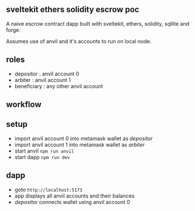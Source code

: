 ## sveltekit ethers solidity escrow poc

A naive escrow contract dapp built with sveltekit, ethers, solidity, sqllite and forge.

Assumes use of anvil and it's accounts to run on local node.

## roles

- depositor : anvil account 0
- arbiter : anvil account 1
- beneficiary : any other anvil account

## workflow

## setup

- import anvil account 0 into metamask wallet as _depositor_
- import anvil account 1 into metamask wallet as _arbiter_
- start anvil `npm run anvil`
- start dapp `npm run dev`

## dapp

- goto `http://localhost:5173`
- app displays all anvil accounts and their balances
- _depositor_ connects wallet using anvil account 0 
